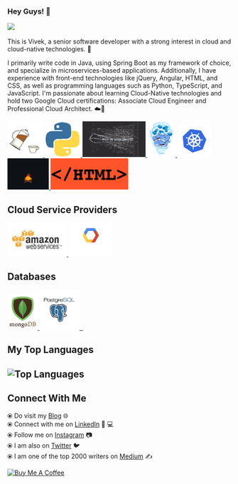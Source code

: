 ### Hey Guys! 👋
![](https://komarev.com/ghpvc/?username=viveknaskar&color=blue)

This is Vivek, a senior software developer with a strong interest in cloud and cloud-native technologies. 🎯

I primarily write code in Java, using Spring Boot as my framework of choice, and specialize in microservices-based applications. Additionally, I have experience with front-end technologies like jQuery, Angular, HTML, and CSS, as well as programming languages such as Python, TypeScript, and JavaScript. I'm passionate about learning Cloud-Native technologies and hold two Google Cloud certifications: Associate Cloud Engineer and Professional Cloud Architect. ☁️🚀


<p float="left">
   <a href="https://www.java.com/en/" target="_blank" >
       <img src="https://raw.githubusercontent.com/viveknaskar/viveknaskar/master/assets/java.gif"  height="80" /> 
   </a>

   <a href="https://python.org/" target="_blank" >
       <img src="https://raw.githubusercontent.com/viveknaskar/viveknaskar/master/assets/python.gif"  height="80" /> 
   </a>

  <a href="https://microservices.io/" target="_blank" >
    <img src="https://raw.githubusercontent.com/viveknaskar/viveknaskar/master/assets/microservices.gif"  height="80" />
  </a>
   
  <a href="https://www.docker.com/" target="_blank" >
    <img src="https://raw.githubusercontent.com/viveknaskar/viveknaskar/master/assets/docker.gif"  height="80" /> 
  </a>
  
  <a href="https://kubernetes.io/" target="_blank" >
    <img src="https://raw.githubusercontent.com/viveknaskar/viveknaskar/master/assets/k8s.gif"  height="75" />
  </a>

  <a href="https://www.javascript.com/" target="_blank" >
    <img src="https://raw.githubusercontent.com/viveknaskar/viveknaskar/master/assets/js.gif" height="70" />
  </a>

  <a href="https://html.com/" target="_blank" >
    <img src="https://raw.githubusercontent.com/viveknaskar/viveknaskar/master/assets/html.gif" height="70" />
  </a>
 </p>
  
## Cloud Service Providers
  <a href="https://aws.amazon.com/" target="_blank" >
    <img src="https://raw.githubusercontent.com/viveknaskar/viveknaskar/master/assets/aws.gif"  height="75" />
  </a>
  
  <a href="https://console.cloud.google.com/" target="_blank" >
      <img src="https://raw.githubusercontent.com/viveknaskar/viveknaskar/master/assets/gcp.gif"  height="75" />
    </a>
 </p>
  
## Databases
  
 <p float="left">
  <a href="https://www.mongodb.com/" target="_blank" >
     <img src="https://raw.githubusercontent.com/viveknaskar/viveknaskar/master/assets/mongo.gif" height="80" />
   </a>
   
  <a href="https://www.postgresql.org/" target="_blank" >
    <img src="https://raw.githubusercontent.com/viveknaskar/viveknaskar/master/assets/postgresql.gif" height="90" />&nbsp;&nbsp;
  </a> 
</p>

## My Top Languages

![Top Languages](https://github-readme-stats.vercel.app/api/top-langs/?username=viveknaskar&layout=compact&theme=buefy&hide_border=true&langs_count=7)
<br>
---

## Connect With Me

  ⦿ Do visit my [Blog](https://thedeveloperstory.com) 🌐 <br>
  ⦿ Connect with me on [LinkedIn](https://www.linkedin.com/in/viveknaskar/) 👨 ‍💻 <br>
  ⦿ Follow me on [Instagram](https://www.instagram.com/thedeveloperstory/) 📷 <br>
  ⦿ I am also on [Twitter](https://twitter.com/vivek_naskar) 🐦 <br>
  ⦿ I am one of the top 2000 writers on [Medium](https://viveknaskar.medium.com/) ✍️ <br>

<a href="https://buymeacoffee.com/viveknaskar" target="_blank"><img src="https://cdn.buymeacoffee.com/buttons/v2/default-yellow.png" alt="Buy Me A Coffee" style="height: 60px !important;width: 216px !important;" ></a>
